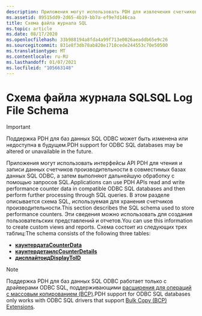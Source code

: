 ```yaml
---
description: Приложения могут использовать PDH для извлечения счетчиков производительности из журналов SQL, а также извлекать форматированные или необработанные счетчики непосредственно из базы данных с помощью запросов SQL.
ms.assetid: 89515dd9-2d65-4b19-bb7a-ef9e7d146caa
title: Схема файла журнала SQL
ms.topic: article
ms.date: 08/17/2020
ms.openlocfilehash: 33b988194a8fda4a99f713e0026aeaddb65e9c26
ms.sourcegitcommit: 831e8f3db78ab820e1710cede244553c70e50500
ms.translationtype: MT
ms.contentlocale: ru-RU
ms.lasthandoff: 01/07/2021
ms.locfileid: "105663148"
---
```

# <a name="sql-log-file-schema"></a><span data-ttu-id="4a94a-103">Схема файла журнала SQL</span><span class="sxs-lookup"><span data-stu-id="4a94a-103">SQL Log File Schema</span></span>

> [!IMPORTANT]
> <span data-ttu-id="4a94a-104">Поддержка PDH для баз данных SQL ODBC может быть изменена или недоступна в будущем.</span><span class="sxs-lookup"><span data-stu-id="4a94a-104">PDH support for ODBC SQL databases may be altered or unavailable in the future.</span></span>

<span data-ttu-id="4a94a-105">Приложения могут использовать интерфейсы API PDH для чтения и записи данных счетчиков производительности в совместимых базах данных SQL ODBC, а затем выполняют дальнейшую обработку с помощью запросов SQL.</span><span class="sxs-lookup"><span data-stu-id="4a94a-105">Applications can use PDH APIs read and write performance counter data in compatible ODBC SQL databases and then perform further processing through SQL queries.</span></span> <span data-ttu-id="4a94a-106">В этом разделе описывается схема SQL, используемая для хранения счетчиков производительности.</span><span class="sxs-lookup"><span data-stu-id="4a94a-106">This section describes the SQL schema used to store performance counters.</span></span> <span data-ttu-id="4a94a-107">Эти сведения можно использовать для создания пользовательских представлений и отчетов.</span><span class="sxs-lookup"><span data-stu-id="4a94a-107">You can use this information to create custom views and reports.</span></span> <span data-ttu-id="4a94a-108">Схема состоит из следующих трех таблиц:</span><span class="sxs-lookup"><span data-stu-id="4a94a-108">The schema consists of the following three tables:</span></span>

- [<span data-ttu-id="4a94a-109">**каунтердата**</span><span class="sxs-lookup"><span data-stu-id="4a94a-109">**CounterData**</span></span>](counterdata.md)
- [<span data-ttu-id="4a94a-110">**каунтердетаилс**</span><span class="sxs-lookup"><span data-stu-id="4a94a-110">**CounterDetails**</span></span>](counterdetails.md)
- [<span data-ttu-id="4a94a-111">**дисплайтоид**</span><span class="sxs-lookup"><span data-stu-id="4a94a-111">**DisplayToID**</span></span>](displaytoid.md)

> [!NOTE]
> <span data-ttu-id="4a94a-112">Поддержка PDH для баз данных SQL ODBC работает только с драйверами ODBC SQL, поддерживающими [расширения для операций с массовым копированием (BCP)](/sql/relational-databases/native-client-odbc-extensions-bulk-copy-functions/sql-server-driver-extensions-bulk-copy-functions).</span><span class="sxs-lookup"><span data-stu-id="4a94a-112">PDH support for ODBC SQL databases only works with ODBC SQL drivers that support [Bulk Copy (BCP) Extensions](/sql/relational-databases/native-client-odbc-extensions-bulk-copy-functions/sql-server-driver-extensions-bulk-copy-functions).</span></span>
